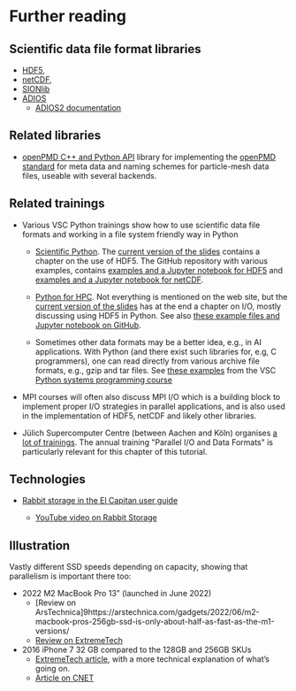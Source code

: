 # Further reading

## Scientific data file format libraries

-   [HDF5](https://www.hdfgroup.org/solutions/hdf5/),
-   [netCDF](https://www.unidata.ucar.edu/software/netcdf/),
-   [SIONlib](https://apps.fz-juelich.de/jsc/sionlib/docu/index.html)
-   [ADIOS](https://www.ornl.gov/project/adios)
    -   [ADIOS2 documentation](https://adios2.readthedocs.io) 


## Related libraries

-   [openPMD C++ and Python API](https://openpmd-api.readthedocs.io) library for implementing
    the [openPMD standard](https://github.com/openPMD/openPMD-standard) for meta data and
    naming schemes for particle-mesh data files, useable with several backends.


## Related trainings

-   Various VSC Python trainings show how to use scientific data file formats and working in a 
    file system friendly way in Python

    -   [Scientific Python](https://gjbex.github.io/Scientific-Python/). The 
        [current version of the slides](https://github.com/gjbex/Scientific-Python/raw/master/scientific_python.pptx)
        contains a chapter on the use of HDF5. The GitHub repository with various examples, contains
        [examples and a Jupyter notebook for HDF5](https://github.com/gjbex/Scientific-Python/tree/master/source-code/hdf5) and
        [examples and a Jupyter notebook for netCDF](https://github.com/gjbex/Scientific-Python/tree/master/source-code/netcdf).

    -   [Python for HPC](https://gjbex.github.io/Python-for-HPC/). Not everything is mentioned on 
        the web site, but the [current version of the slides](https://github.com/gjbex/Python-for-HPC/raw/master/python_for_hpc.pptx)
        has at the end a chapter on I/O, mostly discussing using HDF5 in Python.
        See also [these example files and Jupyter notebook on GitHub](https://github.com/gjbex/Python-for-HPC/tree/master/source-code/hdf5).

    -   Sometimes other data formats may be a better idea, e.g., in AI applications. With Python (and there exist such libraries
        for, e.g, C programmers), one can read directly from various archive file formats, e.g., gzip and tar files.
        See [these examples](https://github.com/gjbex/Python-for-systems-programming/blob/master/hands-on/compressed_files.ipynb)
        from the VSC [Python systems programming course](https://gjbex.github.io/Python-for-systems-programming/)

-   MPI courses will often also discuss MPI I/O which is a building block to implement proper I/O strategies
    in parallel applications, and is also used in the implementation of HDF5, netCDF and likely other libraries.

-   Jülich Supercomputer Centre (between Aachen and Köln) organises [a lot of trainings](https://www.fz-juelich.de/en/ias/jsc/news/events/training-courses).
    The annual training "Parallel I/O and Data Formats" is particularly relevant for this chapter of this tutorial.


## Technologies

-   [Rabbit storage in the El Capitan user guide](https://hpc.llnl.gov/documentation/user-guides/using-el-capitan-systems/file-systems-rabbits)

    -   [YouTube video on Rabbit Storage](https://www.youtube.com/watch?v=xccViZtVye4)


## Illustration

Vastly different SSD speeds depending on capacity, showing that parallelism is important there too:
-   2022 M2 MacBook Pro 13” (launched in June 2022)
    -   [Review on ArsTechnica]9https://arstechnica.com/gadgets/2022/06/m2-macbook-pros-256gb-ssd-is-only-about-half-as-fast-as-the-m1-versions/
    -   [Review on ExtremeTech](https://www.extremetech.com/computing/337476-base-model-macbook-pro-with-m2-has-slower-ssd-than-the-m1-version)
-   2016 iPhone 7 32 GB compared to the 128GB and 256GB SKUs
    -   [ExtremeTech article](https://www.extremetech.com/mobile/238006-iphone-7-storage-tests-show-higher-end-models-are-significantly-faster-than-the-32gb-version), 
        with a more technical explanation of what’s going on.
    -   [Article on CNET](https://www.cnet.com/tech/mobile/yes-your-32gb-iphone-7s-storage-is-slower-but-heres-why-it-doesnt-matter/)
